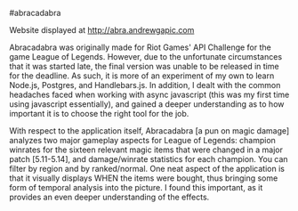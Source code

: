 #abracadabra

Website displayed at http://abra.andrewgapic.com 

Abracadabra was originally made for Riot Games' API Challenge for the game League of Legends. However, due to the unfortunate circumstances that it was started late, the final version was unable to be released in time for the deadline. As such, it is more of an experiment of my own to learn Node.js, Postgres, and Handlebars.js. In addition, I dealt with the common headaches faced when working with async javascript (this was my first time using javascript essentially), and gained a deeper understanding as to how important it is to choose the right tool for the job. 

With respect to the application itself, Abracadabra [a pun on magic damage] analyzes two major gameplay aspects for League of Legends: champion winrates for the sixteen relevant magic items that were changed in a major patch [5.11-5.14], and damage/winrate statistics for each champion. You can filter by region and by ranked/normal. One neat aspect of the application is that it visually displays WHEN the items were bought, thus bringing some form of temporal analysis into the picture. I found this important, as it provides an even deeper understanding of the effects.
